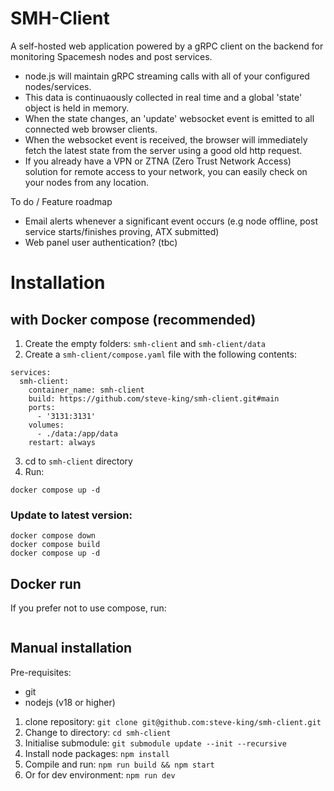 <!-- # React + TypeScript + Vite

This template provides a minimal setup to get React working in Vite with HMR and some ESLint rules.

Currently, two official plugins are available:

- [@vitejs/plugin-react](https://github.com/vitejs/vite-plugin-react/blob/main/packages/plugin-react/README.md) uses [Babel](https://babeljs.io/) for Fast Refresh
- [@vitejs/plugin-react-swc](https://github.com/vitejs/vite-plugin-react-swc) uses [SWC](https://swc.rs/) for Fast Refresh

## Expanding the ESLint configuration

If you are developing a production application, we recommend updating the configuration to enable type aware lint rules:

- Configure the top-level `parserOptions` property like this:

```js
export default {
  // other rules...
  parserOptions: {
    ecmaVersion: 'latest',
    sourceType: 'module',
    project: ['./tsconfig.json', './tsconfig.node.json'],
    tsconfigRootDir: __dirname,
  },
}
```

- Replace `plugin:@typescript-eslint/recommended` to `plugin:@typescript-eslint/recommended-type-checked` or `plugin:@typescript-eslint/strict-type-checked`
- Optionally add `plugin:@typescript-eslint/stylistic-type-checked`
- Install [eslint-plugin-react](https://github.com/jsx-eslint/eslint-plugin-react) and add `plugin:react/recommended` & `plugin:react/jsx-runtime` to the `extends` list -->

# SMH-Client

A self-hosted web application powered by a gRPC client on the backend for monitoring Spacemesh nodes and post services.

- node.js will maintain gRPC streaming calls with all of your configured nodes/services.
- This data is continuaously collected in real time and a global 'state' object is held in memory.
- When the state changes, an 'update' websocket event is emitted to all connected web browser clients.
- When the websocket event is received, the browser will immediately fetch the latest state from the server using a good old http request.
- If you already have a VPN or ZTNA (Zero Trust Network Access) solution for remote access to your network, you can easily check on your nodes from any location.

To do / Feature roadmap

- Email alerts whenever a significant event occurs (e.g node offline, post service starts/finishes proving, ATX submitted)
- Web panel user authentication? (tbc)

# Installation

## with Docker compose (recommended)

1. Create the empty folders: `smh-client` and `smh-client/data`
2. Create a `smh-client/compose.yaml` file with the following contents:

```
services:
  smh-client:
    container_name: smh-client
    build: https://github.com/steve-king/smh-client.git#main
    ports:
      - '3131:3131'
    volumes:
      - ./data:/app/data
    restart: always
```

3. cd to `smh-client` directory
4. Run:

```
docker compose up -d
```

### Update to latest version:

```
docker compose down
docker compose build
docker compose up -d
```

## Docker run

If you prefer not to use compose, run:

```

```

## Manual installation

Pre-requisites:

- git
- nodejs (v18 or higher)

1. clone repository: `git clone git@github.com:steve-king/smh-client.git`
2. Change to directory: `cd smh-client`
3. Initialise submodule: `git submodule update --init --recursive`
4. Install node packages: `npm install`
5. Compile and run: `npm run build && npm start`
6. Or for dev environment: `npm run dev`

